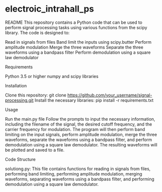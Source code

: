 # electroic_intrahall_ps
README
This repository contains a Python code that can be used to perform signal processing tasks using various functions from the scipy library. The code is designed to:

Read in signals from files
Band limit the inputs using scipy.butter
Perform amplitude modulation
Merge the three waveforms
Separate the three waveforms using a bandpass filter
Perform demodulation using a square law demodulator

Requirements

Python 3.5 or higher
numpy and scipy libraries

Installation

Clone this repository: git clone https://github.com/your_username/signal-processing.git
Install the necessary libraries: pip install -r requirements.txt

Usage

Run the main.py file
Follow the prompts to input the necessary information, including the filename of the signal, the desired cutoff frequency, and the carrier frequency for modulation.
The program will then perform band limiting on the input signals, perform amplitude modulation, merge the three waveforms, separate the waveforms using a bandpass filter, and perform demodulation using a square law demodulator.
The resulting waveforms will be plotted and saved to a file.

Code Structure

solutiong.py: This file contains functions for reading in signals from files, performing band limiting, performing amplitude modulation, merging waveforms, separating waveforms using a bandpass filter, and performing demodulation using a square law demodulator.
